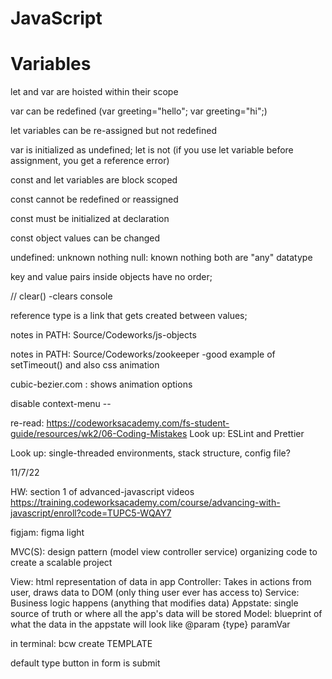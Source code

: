 # JavaScript

<!-- SECTION variables -->
<h1>Variables</h1>

let and var are hoisted within their scope

var can be redefined (var greeting="hello"; var greeting="hi";)

let variables can be re-assigned but not redefined

var is initialized as undefined; let is not (if you use let variable before assignment, you get a reference error)

const and let variables are block scoped

const cannot be redefined or reassigned

const must be initialized at declaration

const object values can be changed

<!-- SECTION lecture notes 10/31/22 -->
undefined: unknown nothing
null: known nothing
both are "any" datatype

key and value pairs inside objects have no order;

// clear() -clears console

reference type is a link that gets created between values;

<!-- SECTION lecture notes 11/1/22 -->
notes in PATH: Source/Codeworks/js-objects

<!-- SECTION lecture notes 11/3/22 -->

notes in PATH: Source/Codeworks/zookeeper
-good example of setTimeout() and also css animation

cubic-bezier.com : shows animation options

disable context-menu -- 

re-read: https://codeworksacademy.com/fs-student-guide/resources/wk2/06-Coding-Mistakes
Look up: ESLint and Prettier

Look up: single-threaded environments, stack structure, config file?

<!-- ANCHOR Week 3 -->
11/7/22

<!-- NOTE terminology: transpile -->

HW: section 1 of advanced-javascript videos
https://training.codeworksacademy.com/course/advancing-with-javascript/enroll?code=TUPC5-WQAY7

figjam: figma light

MVC(S): design pattern (model view controller service) organizing code to create a scalable project

View: html representation of data in app
Controller: Takes in actions from user, draws data to DOM (only thing user ever has access to)
Service: Business logic happens (anything that modifies data)
Appstate: single source of truth or where all the app's data will be stored
Model: blueprint of what the data in the appstate will look like @param {type} paramVar


in terminal: bcw create TEMPLATE

<!-- NOTE notes in /combatTracker -->

default type button in form is submit

